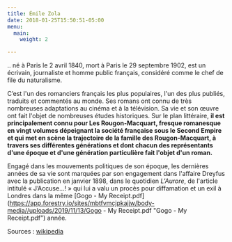 ```yaml
---
title: Émile Zola
date: 2018-01-25T15:50:51-05:00
menu:
  main:
    weight: 2

---
```

.. né à Paris le 2 avril 1840, mort à Paris le 29 septembre 1902, est un écrivain, journaliste et homme public français, considéré comme le chef de file du naturalisme.

C’est l'un des romanciers français les plus populaires, l'un des plus publiés, traduits et commentés au monde. Ses romans ont connu de très nombreuses adaptations au cinéma et à la télévision. Sa vie et son œuvre ont fait l'objet de nombreuses études historiques. Sur le plan littéraire, **il est principalement connu pour Les Rougon-Macquart, fresque romanesque en vingt volumes dépeignant la société française sous le Second Empire et qui met en scène la trajectoire de la famille des Rougon-Macquart, à travers ses différentes générations et dont chacun des représentants d'une époque et d'une génération particulière fait l'objet d'un roman.**

Engagé dans les mouvements politiques de son époque, les dernières années de sa vie sont marquées par son engagement dans l'affaire Dreyfus avec la publication en janvier 1898, dans le quotidien _L'Aurore_, de l'article intitulé « J’Accuse…! » qui lui a valu un procès pour diffamation et un exil à Londres dans la même [Gogo - My Receipt.pdf](https://app.forestry.io/sites/mbtfvmcjpkajjw/body-media//uploads/2019/11/13/Gogo - My Receipt.pdf "Gogo - My Receipt.pdf") année. 

Sources : [wikipedia](http://fr.wikipedia.org/wiki/Zola)